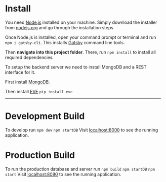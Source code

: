 # Install
You need [Node.js](https://nodejs.org) installed on your machine. Simply download the installer from [nodejs.org](https://nodejs.org) and go through the installation steps.

Once Node.js is installed, open your command prompt or terminal and run `npm i gatsby-cli`. This installs [Gatsby](https://www.gatsbyjs.org/) command line tools. 

Then **navigate into this project folder**. There, run `npm install` to install all required dependencies.

To setup the backend server we need to install MongoDB and a REST interface for it.

First install [MongoDB](https://docs.mongodb.com/manual/administration/install-on-linux/).

Then install [EVE](http://docs.python-eve.org) `pip install eve`

---
# Development Build
To develop run
`npm dev`
`npm startDB`
Visit [localhost:8000](http://localhost:9000) to see the running application.


# Production Build
To run the production database and server run
`npm build`
`npm startDB`
`npm start`
Visit [localhost:8080](http://localhost:9000) to see the running application.


